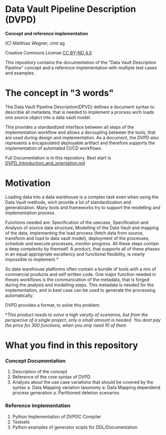 Data Vault Pipeline Description (DVPD)
================================
**Concept and reference implementation**

(C) Matthias Wegner, cimt ag

Creative Commons License [CC BY-ND 4.0](https://creativecommons.org/licenses/by-nd/4.0/)


This repository contains the documentation of the "Data Vault Description Pipeline" concept and a reference 
implementation with multiple test cases and examples.

# The concept in "3 words"
The Data Vault Pipeline Description(DPVD) defines a document syntax to describle all metadata, that is needed to 
implement a process wich loads one source object into a data vault model.

This provides a standardized interface between all steps of the implementation workflow and allows 
a decoupling 
between the tools, that are used during design and implementation. 
As a document, the DVPD also represents a 
encapsulated deployable artifact and therefore supports the implementation of automated CI/CD workflows.

Full Documentation is in this repository. 
Best start is [DVPD_Introduction_and_orientation.md](documentation%2FDVPD_Introduction_and_orientation.md)  

# Motivation
Loading data into a data warehouse is a complex task even when using the Data Vault methods, wich provide a lot of 
standardization and generalization. Many tools and frameworks try to support the modelling and implementation process.

Functions needed are: Specification of the usecase, Specification and Analysis of source data structure, Modelling 
of the Data Vault and mapping of the data, implementing the load process (fetch data from source, transform and load to 
data vault model), deployment of the processes, schedule und execute processes, monitor progress. 
All these steps contain a deep complexity by themself. A product, that supports all of these phases in an equal 
appropriate excellency and functional flexibility, is nearly impossible to implement.*

So data warehouse platforms often contain a bundle of tools with a mix of commercial products and self written code. 
One major function needed in theses workflows is the communication of the metadata, that is forged during the analysis 
and modelling steps. This metadata is needed for the implementation, and in best case can be used to generate the processing automatically. 

DVPD provides a format, to solve this problem.

 \**This product needs to solve a high varyity of scenarios, but from the perspecive of a single project, only a small amount is needed. You dont pay the price for 300 functions, when you only need 10 of them*

# What you find in this repository

### Concept Documentation
1. Description of the concept
1. Reference of the core syntax of DVPD
1. Analysis about the use case variations that should be covered by the syntax
   a. Data Mapping variation taxonomy
   a. Data Mapping dependend process generation
   a. Partitioned deletion scenarios

### Reference implementation
1. Python Implementation of DVPDC Compiler
1. Testsets
1. Python examples of generator scipts for DDL/Documentation
